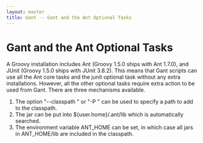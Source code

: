 ```yaml
---
layout: master
title: Gant -- Gant and the Ant Optional Tasks
---
```


# Gant and the Ant Optional Tasks

A Groovy installation includes Ant (Groovy 1.5.0 ships with Ant 1.7.0), and
JUnit (Groovy 1.5.0 ships with JUnit 3.8.2). This means that Gant scripts can
use all the Ant core tasks and the junit optional task without any extra
installations. However, all the other optional tasks require extra action to
be used from Gant. There are three mechanisms available.

  1. The option "--classpath <path>" or "-P <path>" can be used to specify a path to add to the classpath.
  1. The jar can be put into ${user.home}/.ant/lib which is automatically searched.
  1. The environment variable ANT_HOME can be set, in which case all jars in ANT_HOME/lib are included in the classpath.
